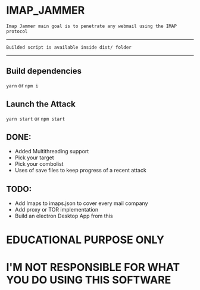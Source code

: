 # IMAP_JAMMER
```
Imap Jammer main goal is to penetrate any webmail using the IMAP protocol
```

<hr>

```
Builded script is available inside dist/ folder
```

<hr>

## Build dependencies

`yarn` or `npm i`

## Launch the Attack

 `yarn start` or `npm start`


## DONE:
- Added Multithreading support
- Pick your target
- Pick your combolist
- Uses of save files to keep progress of a recent attack

## TODO:
- Add Imaps to imaps.json to cover every mail company
- Add proxy or TOR implementation
- Build an electron Desktop App from this



# EDUCATIONAL PURPOSE ONLY 
# I'M NOT RESPONSIBLE FOR WHAT YOU DO USING THIS SOFTWARE 
